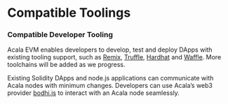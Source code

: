 # Compatible Toolings

### **Compatible Developer Tooling**

Acala EVM enables developers to develop, test and deploy DApps with existing tooling support, such as [Remix](https://remix.ethereum.org/), [Truffle](https://trufflesuite.com/truffle/), [Hardhat](https://hardhat.org/) and [Waffle](https://getwaffle.io/). More toolchains will be added as we progress.

Existing Solidity DApps and node.js applications can communicate with Acala nodes with minimum changes. Developers can use Acala’s web3 provider [bodhi.js](https://github.com/AcalaNetwork/bodhi.js) to interact with an Acala node seamlessly.

